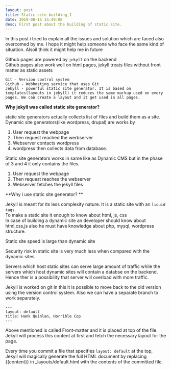 ```yaml
---
layout: post
title: Static site building_1
date: 2019-08-15 15:49:00
desc: First post about the building of static site.
---
```


In this post i tried to explain all the issues and solution which are faced also overcomed by me. I hope it might help someone who face the same kind of situation. AlsoiI think it might help me in future   

Github pages are powered by `jekyll` on the backend  
Github pages also work well on html pages, jekyll treats files without front matter as static assets  
```
Git - Version control system  
Github - Webhosting service that uses Git  
Jekyll - powerful static site generator. It is based on templates(layouts in jekyll) it reduces the same markup used on every pages. We can create a layout and it get used in all pages.  
```

**Why jekyll was called static site generator?**  

static site generators actually collects list of files and build them as a site.  
Dynamic site generators(like wordpress, drupal) are works by   
1. User request the webpage  
2. Then request reached the werbserver  
3. Webserver contacts wordpress  
4. wordpress then collects data from database.  

Static site generators works in same like as Dynamic CMS but in the phase of 3 and 4 it only contains the files.  
1. User request the webpage    
2. Then request reaches the webserver  
3. Webserver fetches the jekyll files  


**Why i use static site generator?  **  

Jekyll is meant for its less complexity nature. It is a static site with an `liquid tags`.  
To make a static site it enough to know about html, js, css  
In case of building a dynamic site an developer should know about html,css,js also he must have knowledge about php, mysql, wordpress structure.  

Static site speed is large than dynamic site  

Security risk in static site is very much less when compared with the dynamic sites.  

Servers which host static sites can serve large amount of traffic while the servers which host dynamic sites will contain a databse on the backend. Hence ther is a possibility that server will overload with more traffic.  

Jekyll is worked on git in this it is possible to move back to the old version using the version control system. Also we can have a separate branch to work separately.  

```
---
layout: default
title: Hank Quinlan, Horrible Cop
---
```

Above mentioned is called Front-matter and it is placed at top of the file. Jekyll will process this content at first and fetch the necessary layout for the page.  

Every time you commit a file that specifies `layout: default` at the top, Jekyll will magically generate the full HTML document by replacing \{\{content\}\} in _layouts/default.html with the contents of the committed file.  
